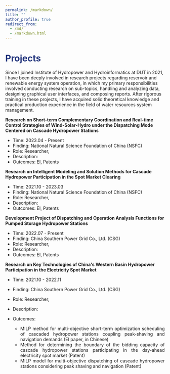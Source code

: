 ```yaml
---
permalink: /markdown/
title: ""
author_profile: true
redirect_from: 
  - /md/
  - /markdown.html
---
```


<h1 style="color: #24367d;">Projects</h1>

Since I joined Institute of Hydropower and Hydroinformatics at DUT in 2021, I have been deeply involved in research projects regarding reservoir and renewable energy system operation, in which my primary responsibilities involved conducting research on sub-topics, handling and analyzing data, designing graphical user interfaces, and composing reports. After rigorous training in these projects, I have acquired solid theoretical knowledge and practical production experience in the field of water resources system management. 

<div class="container" style="display: flex; justify-content: space-between;">
    <div><b>Research on Short-term Complementary Coordination and Real-time Control Strategies of Wind-Solar-Hydro under the Dispatching Mode Centered on Cascade Hydropower Stations</b></div>
    </div>

- Time: 2023.04 - Present
- Finding: National Natural Science Foundation of China (NSFC)
- Role: Researcher,
- Description: 
- Outcomes: EI, Patents



<div class="container" style="display: flex; justify-content: space-between;">
    <div><b>Research on Intelligent Modeling and Solution Methods for Cascade Hydropower Participation in the Spot Market Clearing</b></div>
    </div>

- Time: 2021.10 - 2023.03
- Finding: National Natural Science Foundation of China (NSFC)
- Role: Researcher,
- Description: 
- Outcomes: EI, Patents



<div class="container" style="display: flex; justify-content: space-between;">
    <div><b>Development Project of Dispatching and Operation Analysis Functions for Pumped Storage Hydropower Stations</b></div>
    </div>

- Time: 2022.07 - Present
- Finding: China Southern Power Grid Co., Ltd. (CSG)
- Role: Researcher, 
- Description: 
- Outcomes: EI, Patents



<div class="container" style="display: flex; justify-content: space-between;">
    <div><b>Research on Key Technologies of China's Western Basin Hydropower Participation in the Electricity Spot Market</b></div>
    </div>

- Time: 2021.10 - 2022.11

- Finding: China Southern Power Grid Co., Ltd. (CSG)

- Role: Researcher,

- Description: 

- Outcomes:

  - <div style="text-align: justify;">
    MILP method for multi-objective short-term optimization scheduling of cascaded hydropower stations coupling peak-shaving and navigation demands (EI paper, in Chinese)
    </div>

  - <div style="text-align: justify;">
    Method for determining the boundary of the bidding capacity of cascade hydropower stations participating in the day-ahead electricity spot market (Patent)
    </div>

  - <div style="text-align: justify;">
    MILP model for multi-objective dispatching of cascade hydropower stations considering peak shaving and navigation (Patent)
    </div>

    
